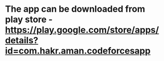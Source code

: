 # The app can be downloaded from play store -https://play.google.com/store/apps/details?id=com.hakr.aman.codeforcesapp
